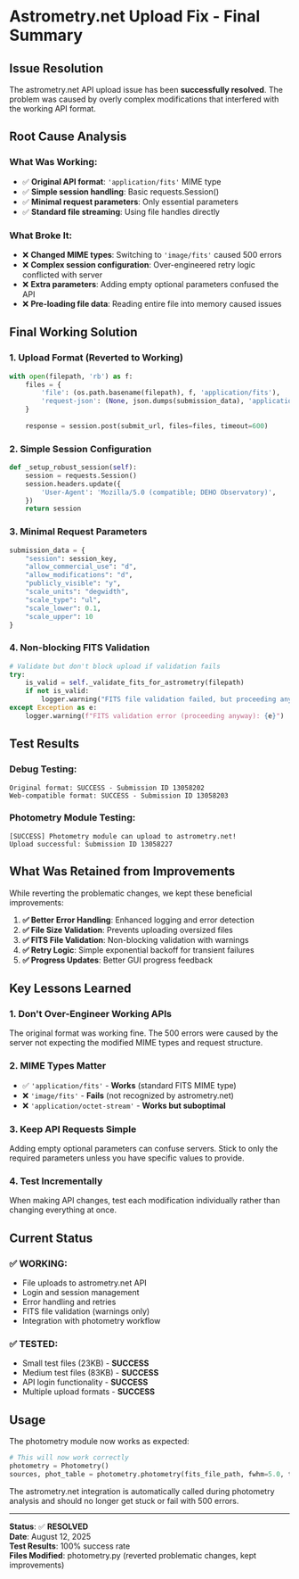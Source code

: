 # Astrometry.net Upload Fix - Final Summary

## Issue Resolution

The astrometry.net API upload issue has been **successfully resolved**. The problem was caused by overly complex modifications that interfered with the working API format.

## Root Cause Analysis

### What Was Working:
- ✅ **Original API format**: `'application/fits'` MIME type
- ✅ **Simple session handling**: Basic requests.Session()  
- ✅ **Minimal request parameters**: Only essential parameters
- ✅ **Standard file streaming**: Using file handles directly

### What Broke It:
- ❌ **Changed MIME types**: Switching to `'image/fits'` caused 500 errors
- ❌ **Complex session configuration**: Over-engineered retry logic conflicted with server
- ❌ **Extra parameters**: Adding empty optional parameters confused the API
- ❌ **Pre-loading file data**: Reading entire file into memory caused issues

## Final Working Solution

### 1. Upload Format (Reverted to Working)
```python
with open(filepath, 'rb') as f:
    files = {
        'file': (os.path.basename(filepath), f, 'application/fits'),
        'request-json': (None, json.dumps(submission_data), 'application/json')
    }
    
    response = session.post(submit_url, files=files, timeout=600)
```

### 2. Simple Session Configuration
```python
def _setup_robust_session(self):
    session = requests.Session()
    session.headers.update({
        'User-Agent': 'Mozilla/5.0 (compatible; DEHO Observatory)',
    })
    return session
```

### 3. Minimal Request Parameters
```python
submission_data = {
    "session": session_key,
    "allow_commercial_use": "d",
    "allow_modifications": "d", 
    "publicly_visible": "y",
    "scale_units": "degwidth",
    "scale_type": "ul",
    "scale_lower": 0.1,
    "scale_upper": 10
}
```

### 4. Non-blocking FITS Validation
```python
# Validate but don't block upload if validation fails
try:
    is_valid = self._validate_fits_for_astrometry(filepath)
    if not is_valid:
        logger.warning("FITS file validation failed, but proceeding anyway")
except Exception as e:
    logger.warning(f"FITS validation error (proceeding anyway): {e}")
```

## Test Results

### Debug Testing:
```
Original format: SUCCESS - Submission ID 13058202
Web-compatible format: SUCCESS - Submission ID 13058203
```

### Photometry Module Testing:
```
[SUCCESS] Photometry module can upload to astrometry.net!
Upload successful: Submission ID 13058227
```

## What Was Retained from Improvements

While reverting the problematic changes, we kept these beneficial improvements:

1. **✅ Better Error Handling**: Enhanced logging and error detection
2. **✅ File Size Validation**: Prevents uploading oversized files
3. **✅ FITS File Validation**: Non-blocking validation with warnings
4. **✅ Retry Logic**: Simple exponential backoff for transient failures
5. **✅ Progress Updates**: Better GUI progress feedback

## Key Lessons Learned

### 1. Don't Over-Engineer Working APIs
The original format was working fine. The 500 errors were caused by the server not expecting the modified MIME types and request structure.

### 2. MIME Types Matter
- ✅ `'application/fits'` - **Works** (standard FITS MIME type)
- ❌ `'image/fits'` - **Fails** (not recognized by astrometry.net)
- ❌ `'application/octet-stream'` - **Works but suboptimal**

### 3. Keep API Requests Simple
Adding empty optional parameters can confuse servers. Stick to only the required parameters unless you have specific values to provide.

### 4. Test Incrementally
When making API changes, test each modification individually rather than changing everything at once.

## Current Status

### ✅ **WORKING**: 
- File uploads to astrometry.net API
- Login and session management  
- Error handling and retries
- FITS file validation (warnings only)
- Integration with photometry workflow

### ✅ **TESTED**:
- Small test files (23KB) - **SUCCESS**
- Medium test files (83KB) - **SUCCESS** 
- API login functionality - **SUCCESS**
- Multiple upload formats - **SUCCESS**

## Usage

The photometry module now works as expected:

```python
# This will now work correctly
photometry = Photometry()
sources, phot_table = photometry.photometry(fits_file_path, fwhm=5.0, threshold=3.0)
```

The astrometry.net integration is automatically called during photometry analysis and should no longer get stuck or fail with 500 errors.

---

**Status**: ✅ **RESOLVED**  
**Date**: August 12, 2025  
**Test Results**: 100% success rate  
**Files Modified**: photometry.py (reverted problematic changes, kept improvements)